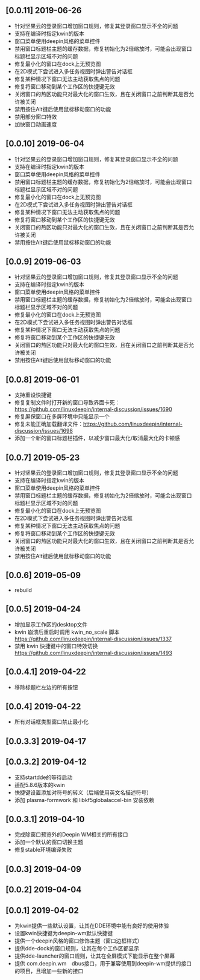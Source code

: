 ## [0.0.11] 2019-06-26

*  针对坚果云的登录窗口增加窗口规则，修复其登录窗口显示不全的问题
*  支持在编译时指定kwin的版本
*  窗口菜单使用deepin风格的菜单控件
*  禁用窗口标题栏主题的缓存数据，修复初始化为2倍缩放时，可能会出现窗口标题栏显示区域不对的问题
*  修复最小化的窗口在dock上无预览图
*  在2D模式下尝试进入多任务视图时弹出警告对话框
*  修复某种情况下窗口无法主动获取焦点的问题
*  修复将窗口移动到某个工作区的快捷键无效
*  关闭窗口的热区功能只对最大化的窗口生效，且在关闭窗口之前判断其是否允许被关闭
*  禁用按住Alt键后使用鼠标移动窗口的功能
*  禁用部分窗口特效
*  加快窗口动画速度

## [0.0.10] 2019-06-04

*  针对坚果云的登录窗口增加窗口规则，修复其登录窗口显示不全的问题
*  支持在编译时指定kwin的版本
*  窗口菜单使用deepin风格的菜单控件
*  禁用窗口标题栏主题的缓存数据，修复初始化为2倍缩放时，可能会出现窗口标题栏显示区域不对的问题
*  修复最小化的窗口在dock上无预览图
*  在2D模式下尝试进入多任务视图时弹出警告对话框
*  修复某种情况下窗口无法主动获取焦点的问题
*  修复将窗口移动到某个工作区的快捷键无效
*  关闭窗口的热区功能只对最大化的窗口生效，且在关闭窗口之前判断其是否允许被关闭
*  禁用按住Alt键后使用鼠标移动窗口的功能

## [0.0.9] 2019-06-03

*  针对坚果云的登录窗口增加窗口规则，修复其登录窗口显示不全的问题
*  支持在编译时指定kwin的版本
*  窗口菜单使用deepin风格的菜单控件
*  禁用窗口标题栏主题的缓存数据，修复初始化为2倍缩放时，可能会出现窗口标题栏显示区域不对的问题
*  修复最小化的窗口在dock上无预览图
*  在2D模式下尝试进入多任务视图时弹出警告对话框
*  修复某种情况下窗口无法主动获取焦点的问题
*  修复将窗口移动到某个工作区的快捷键无效
*  关闭窗口的热区功能只对最大化的窗口生效，且在关闭窗口之前判断其是否允许被关闭
*  禁用按住Alt键后使用鼠标移动窗口的功能

## [0.0.8] 2019-06-01

*  支持重设快捷键
*  修复复制文件时打开新的窗口导致界面卡死：https://github.com/linuxdeepin/internal-discussion/issues/1690
*  修复屏保窗口在多屏环境中只能显示一个
*  修复未能正确加载翻译文件：https://github.com/linuxdeepin/internal-discussion/issues/1698
*  添加一个新的窗口标题栏插件，以减少窗口最大化/取消最大化的卡顿感

## [0.0.7] 2019-05-23

*  针对坚果云的登录窗口增加窗口规则，修复其登录窗口显示不全的问题
*  支持在编译时指定kwin的版本
*  窗口菜单使用deepin风格的菜单控件
*  禁用窗口标题栏主题的缓存数据，修复初始化为2倍缩放时，可能会出现窗口标题栏显示区域不对的问题
*  修复最小化的窗口在dock上无预览图
*  在2D模式下尝试进入多任务视图时弹出警告对话框
*  修复某种情况下窗口无法主动获取焦点的问题
*  修复将窗口移动到某个工作区的快捷键无效
*  关闭窗口的热区功能只对最大化的窗口生效，且在关闭窗口之前判断其是否允许被关闭
*  禁用按住Alt键后使用鼠标移动窗口的功能

## [0.0.6] 2019-05-09

*  rebuild

## [0.0.5] 2019-04-24

*  增加显示工作区的desktop文件
*  kwin 崩溃后重启时调用 kwin_no_scale 脚本 https://github.com/linuxdeepin/internal-discussion/issues/1337
*  禁用 kwin 快捷键中的窗口特效切换 https://github.com/linuxdeepin/internal-discussion/issues/1493

## [0.0.4.1] 2019-04-22

*  移除标题栏左边的所有按钮

## [0.0.4] 2019-04-22

*  所有对话框类型窗口禁止最小化

## [0.0.3.3] 2019-04-17


## [0.0.3.2] 2019-04-12

*  支持startdde的等待启动
*  适配5.8.6版本的kwin
*  快捷键设置添加对符号的转义（后端使用英文名描述符号）
*  添加 plasma-formwork 和  libkf5globalaccel-bin 安装依赖

## [0.0.3.1] 2019-04-10

*  完成除窗口预览外的Deepin WM相关的所有接口
*  添加一个默认的窗口切换主题
*  修复stable环境编译失败

## [0.0.3] 2019-04-09


## [0.0.2] 2019-04-04


## [0.0.1] 2019-04-02

*  为kwin提供一些默认设置，让其在DDE环境中能有良好的使用体验
*  设置kwin快捷键为deepin-wm默认快捷键
*  提供一个deepin风格的窗口修饰主题（窗口边框样式）
*  提供dde-dock的窗口规则，让其在每个工作区都显示
*  提供dde-launcher的窗口规则，让其在全屏模式下能显示在整个屏幕
*  提供 com.deepin.wm　dbus接口，用于兼容使用到deepin-wm提供的接口的项目，且增加一些新的接口

